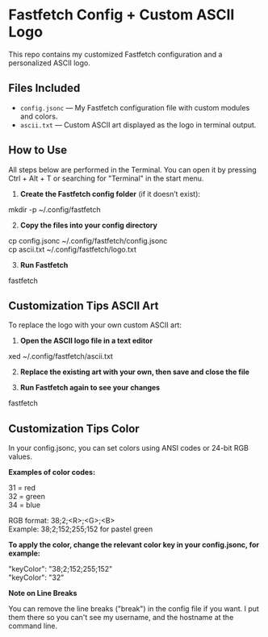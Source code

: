# Fastfetch Config + Custom ASCII Logo

This repo contains my customized Fastfetch configuration and a personalized ASCII logo.




## Files Included

- `config.jsonc` — My Fastfetch configuration file with custom modules and colors.
- `ascii.txt` — Custom ASCII art displayed as the logo in terminal output.



## How to Use

All steps below are performed in the Terminal. You can open it by pressing Ctrl + Alt + T or searching for "Terminal" in the start menu.

1. **Create the Fastfetch config folder** (if it doesn’t exist):

mkdir -p ~/.config/fastfetch


2. **Copy the files into your config directory** 

cp config.jsonc ~/.config/fastfetch/config.jsonc  
cp ascii.txt ~/.config/fastfetch/logo.txt


3. **Run Fastfetch** 

fastfetch

## Customization Tips ASCII Art

To replace the logo with your own custom ASCII art:

1. **Open the ASCII logo file in a text editor**

xed ~/.config/fastfetch/ascii.txt

2. **Replace the existing art with your own, then save and close the file**

3. **Run Fastfetch again to see your changes**

fastfetch

## Customization Tips Color

In your config.jsonc, you can set colors using ANSI codes or 24-bit RGB values.

**Examples of color codes:**

31 = red  
32 = green  
34 = blue  

RGB format: 38;2;&lt;R&gt;;&lt;G&gt;;&lt;B&gt;    
Example: 38;2;152;255;152 for pastel green  

**To apply the color, change the relevant color key in your config.jsonc, for example:**

"keyColor": "38;2;152;255;152"  
"keyColor": "32"  

**Note on Line Breaks**

You can remove the line breaks ("break") in the config file if you want. I put them there so you can't see my username, and the hostname at the command line.

